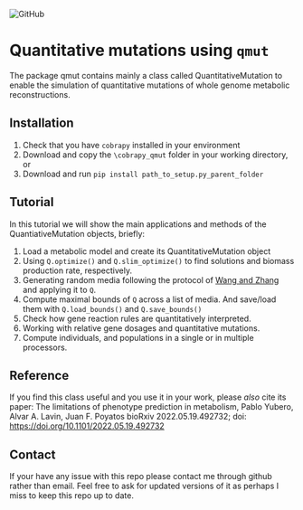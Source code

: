 ![GitHub](https://img.shields.io/github/license/pyubero/quantitative_mutations)

# Quantitative mutations using `qmut`
The package qmut contains mainly a class called QuantitativeMutation to enable the simulation of quantitative mutations of whole genome metabolic reconstructions. 

## Installation
 1. Check that you have `cobrapy` installed in your environment
 2. Download and copy the `\cobrapy_qmut` folder in your working directory, or
 2. Download and run  `pip install path_to_setup.py_parent_folder` 


## Tutorial
In this tutorial we will show the main applications and methods of the QuantiativeMutation objects, briefly:


1. Load a metabolic model and create its QuantitativeMutation object
2. Using `Q.optimize()` and `Q.slim_optimize()` to find solutions and biomass production rate, respectively.
3. Generating random media following the protocol of [Wang and Zhang](https://pubmed.ncbi.nlm.nih.gov/19132081/) and applying it to `Q`.
4. Compute maximal bounds of `Q` across a list of media. And save/load them with `Q.load_bounds()` and `Q.save_bounds()`
5. Check how gene reaction rules are quantitatively interpreted.
6. Working with relative gene dosages and quantitative mutations.
7. Compute individuals, and populations in a single or in multiple processors.


## Reference
If you find this class useful and you use it in your work, please *also* cite its paper:
The limitations of phenotype prediction in metabolism, Pablo Yubero, Alvar A. Lavin, Juan F. Poyatos
bioRxiv 2022.05.19.492732; doi: https://doi.org/10.1101/2022.05.19.492732

## Contact
If your have any issue with this repo please contact me through github rather than email. 
Feel free to ask for updated versions of it as perhaps I miss to keep this repo up to date.
